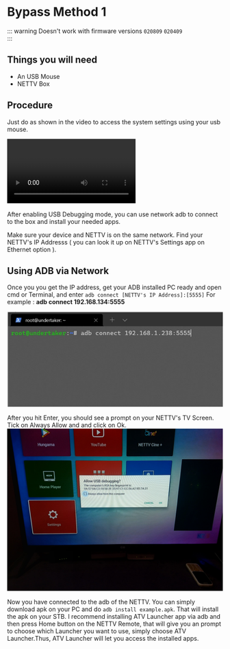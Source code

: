 # Bypass Method 1  <Badge type="tip" text="Easy" />

::: warning
Doesn't work with firmware versions ``020809`` ``020409``   
:::

## Things you will need
* An USB Mouse
* NETTV Box

## Procedure
Just do as shown in the video to access the system settings using your usb mouse.

<video controls src="/assets/method2.mp4" title="procedure"></video>

After enabling USB Debugging mode, you can use network adb to connect to the box and install your needed apps.

Make sure your device and NETTV is on the same network. Find your NETTV's IP Addresss ( you can look it up on NETTV's Settings app on Ethernet option ).

## Using ADB via Network

Once you you get the IP address, get your ADB installed PC ready and open cmd or Terminal, and enter ``adb connect [NETTV's IP Address]:[5555]``
For example : **adb connect 192.168.134:5555**

![ADB1](/assets/adbcmd.jpg)

After you hit Enter, you should see a prompt on your NETTV's TV Screen. Tick on Always Allow and and click on Ok.
![ADBPrompt](/assets/adbpromt.jpg)

Now you have connected to the adb of the NETTV. You can simply download apk on your PC and do ``adb install example.apk``. That will install the apk on your STB. I recommend installing ATV Launcher app via adb and then press Home button on the NETTV Remote, that will give you an prompt to choose which Launcher you want to use, simply choose ATV Launcher.Thus, ATV Launcher will let you access the installed apps. 
